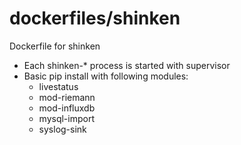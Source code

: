 dockerfiles/shinken
===================

Dockerfile for shinken
* Each shinken-\* process is started with supervisor
* Basic pip install with following modules:
	* livestatus
	* mod-riemann
	* mod-influxdb
	* mysql-import
	* syslog-sink
